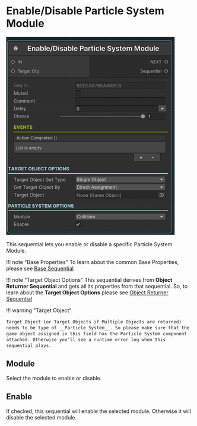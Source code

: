 # Enable/Disable Particle System Module

![Enable/Disable Particle System Module](../../img/sequential_enabledisablepsmodule.jpg)

This sequential lets you enable or disable a specific Particle System Module.


!!! note "Base Properties"
    To learn about the common Base Properties, please see [Base Sequential](../sequential_base.md)

!!! note "Target Object Options"
    This sequential derives from __Object Returner Sequential__ and gets all its properties from that sequential. So, to learn about the __Target Object Options__ please see [Object Returner Sequential](../sequentialobjectreturner/index.md)



!!! warning "Target Object"
 
    Target Object (or Target Objects if Multiple Objects are returned) needs to be type of __Particle System__. So please make sure that the game object assigned in this field has the Particle System component attached. Otherwise you'll see a runtime error log when this sequential plays. 

## Module

Select the module to enable or disable.

## Enable

If checked, this sequential will enable the selected module. Otherwise it will disable the selected module.